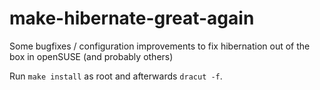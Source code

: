 # make-hibernate-great-again
Some bugfixes / configuration improvements to fix hibernation out of the box in openSUSE (and probably others)

Run `make install` as root and afterwards `dracut -f`.
